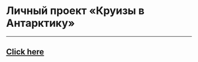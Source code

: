 # Личный проект «Круизы в Антарктику» 
---

<!--  <img align="center" src="https://user-images.githubusercontent.com/96042722/200565988-87bae63b-2879-4441-8485-3a1c1ca94689.png" width="50px" height="50px"
       alt="map icon"/> -->
  <a href="https://elenamihailova.github.io/Cruise-to-Antarctica/"> Click here </a>
---

